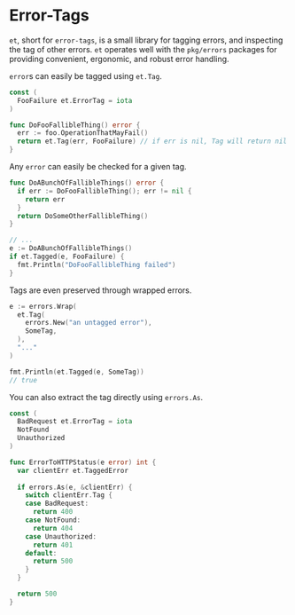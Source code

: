 # Error-Tags

`et`, short for `error-tags`, is a small library for tagging errors, and inspecting the tag of other errors. `et` operates well with the `pkg/errors` packages for providing convenient, ergonomic, and robust error handling.

`error`s can easily be tagged using `et.Tag`.
```go
const (
  FooFailure et.ErrorTag = iota
)

func DoFooFallibleThing() error {
  err := foo.OperationThatMayFail()
  return et.Tag(err, FooFailure) // if err is nil, Tag will return nil as well
}
```

Any `error` can easily be checked for a given tag.

```go
func DoABunchOfFallibleThings() error {
  if err := DoFooFallibleThing(); err != nil {
    return err
  }
  return DoSomeOtherFallibleThing()
}

// ...
e := DoABunchOfFallibleThings()
if et.Tagged(e, FooFailure) {
  fmt.Println("DoFooFallibleThing failed")
}
```

Tags are even preserved through wrapped errors.
```go
e := errors.Wrap(
  et.Tag(
    errors.New("an untagged error"),
    SomeTag,
  ),
  "..."
)

fmt.Println(et.Tagged(e, SomeTag))
// true
```

You can also extract the tag directly using `errors.As`.
```go
const (
  BadRequest et.ErrorTag = iota
  NotFound
  Unauthorized
)

func ErrorToHTTPStatus(e error) int {
  var clientErr et.TaggedError
  
  if errors.As(e, &clientErr) {
    switch clientErr.Tag {
    case BadRequest:
      return 400
    case NotFound:
      return 404
    case Unauthorized:
      return 401
    default:
      return 500
    }
  }

  return 500
}
```